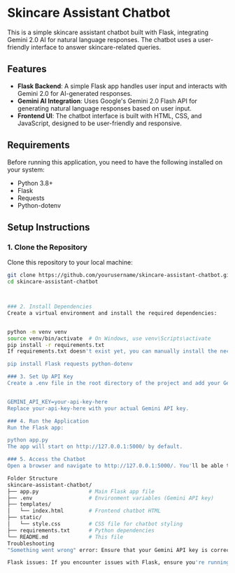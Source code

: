 # Skincare Assistant Chatbot

This is a simple skincare assistant chatbot built with Flask, integrating Gemini 2.0 AI for natural language responses. The chatbot uses a user-friendly interface to answer skincare-related queries.

## Features

- **Flask Backend**: A simple Flask app handles user input and interacts with Gemini 2.0 for AI-generated responses.
- **Gemini AI Integration**: Uses Google's Gemini 2.0 Flash API for generating natural language responses based on user input.
- **Frontend UI**: The chatbot interface is built with HTML, CSS, and JavaScript, designed to be user-friendly and responsive.

## Requirements

Before running this application, you need to have the following installed on your system:

- Python 3.8+
- Flask
- Requests
- Python-dotenv

## Setup Instructions

### 1. Clone the Repository

Clone this repository to your local machine:

```bash
git clone https://github.com/yourusername/skincare-assistant-chatbot.git
cd skincare-assistant-chatbot



### 2. Install Dependencies
Create a virtual environment and install the required dependencies:


python -m venv venv
source venv/bin/activate  # On Windows, use venv\Scripts\activate
pip install -r requirements.txt
If requirements.txt doesn't exist yet, you can manually install the necessary packages:

pip install Flask requests python-dotenv

### 3. Set Up API Key
Create a .env file in the root directory of the project and add your Gemini API key:


GEMINI_API_KEY=your-api-key-here
Replace your-api-key-here with your actual Gemini API key.

### 4. Run the Application
Run the Flask app:

python app.py
The app will start on http://127.0.0.1:5000/ by default.

### 5. Access the Chatbot
Open a browser and navigate to http://127.0.0.1:5000/. You'll be able to interact with the chatbot and get skincare advice powered by Gemini AI.

Folder Structure
skincare-assistant-chatbot/
├── app.py                # Main Flask app file
├── .env                  # Environment variables (Gemini API key)
├── templates/
│   └── index.html        # Frontend chatbot HTML
├── static/
│   └── style.css         # CSS file for chatbot styling
├── requirements.txt      # Python dependencies
└── README.md             # This file
Troubleshooting
"Something went wrong" error: Ensure that your Gemini API key is correctly set in the .env file.

Flask issues: If you encounter issues with Flask, ensure you're running the app in the correct virtual environment with all dependencies installed.
